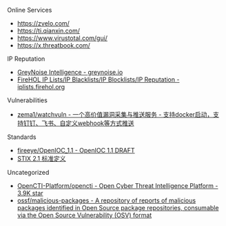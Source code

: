 Online Services

* https://zvelo.com/
* https://ti.qianxin.com/
* https://www.virustotal.com/gui/
* https://x.threatbook.com/

IP Reputation

* [GreyNoise Intelligence - greynoise.io](https://greynoise.io/)
* [FireHOL IP Lists/IP Blacklists/IP Blocklists/IP Reputation - iplists.firehol.org](https://iplists.firehol.org/)

Vulnerabilities

* [zema1/watchvuln - 一个高价值漏洞采集与推送服务 - 支持docker启动，支持钉钉、飞书、自定义webhook等方式推送](https://github.com/zema1/watchvuln)

Standards

* [fireeye/OpenIOC_1.1 - OpenIOC 1.1 DRAFT](https://github.com/fireeye/OpenIOC_1.1)
* [STIX 2.1 标准定义](https://docs.oasis-open.org/cti/stix/v2.1/stix-v2.1.html)

Uncategorized

* [OpenCTI-Platform/opencti - Open Cyber Threat Intelligence Platform - 3.9K star](https://github.com/OpenCTI-Platform/opencti)
* [ossf/malicious-packages - A repository of reports of malicious packages identified in Open Source package repositories, consumable via the Open Source Vulnerability (OSV) format](https://github.com/ossf/malicious-packages)
